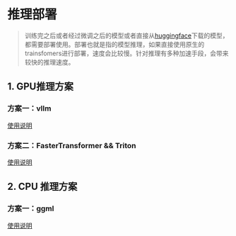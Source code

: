 # 推理部署

> 训练完之后或者经过微调之后的模型或者直接从[huggingface](https://huggingface.co/FlagAlpha)下载的模型，都需要部署使用。部署也就是指的模型推理，如果直接使用原生的trainsfomers进行部署，速度会比较慢。针对推理有多种加速手段，会带来较快的推理速度。



## 1. GPU推理方案

### 方案一：vllm

[使用说明](../inference-speed/GPU/vllm_example/README.md)

### 方案二：FasterTransformer &&  Triton

[使用说明](../inference-speed/GPU/FasterTransformer_example/README.md)



## 2. CPU 推理方案

### 方案一：ggml
[使用说明](../inference-speed/CPU/ggml/README.md)
